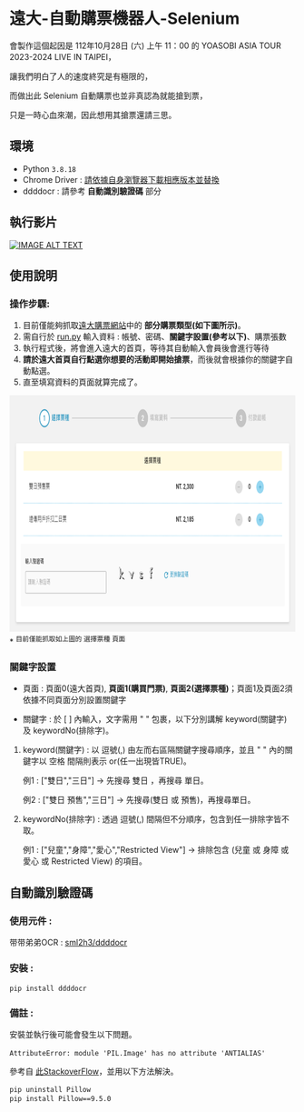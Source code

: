 # 遠大-自動購票機器人-Selenium
會製作這個起因是 112年10月28日 (六) 上午 11：00 的 YOASOBI ASIA TOUR 2023-2024 LIVE IN TAIPEI，

讓我們明白了人的速度終究是有極限的，

而做出此 Selenium 自動購票也並非真認為就能搶到票，

只是一時心血來潮，因此想用其搶票還請三思。

## 環境
* Python `3.8.18`
* Chrome Driver : [請依據自身瀏覽器下載相應版本並替換](https://googlechromelabs.github.io/chrome-for-testing/#stable)
* ddddocr : 請參考 **自動識別驗證碼** 部分

## 執行影片
[![IMAGE ALT TEXT](http://img.youtube.com/vi/xHZOzDat1ZQ/0.jpg)](https://www.youtube.com/watch?v=xHZOzDat1ZQ" "遠大-自動購票機器人-Selenium") 

## 使用說明 
### 操作步驟:
1. 目前僅能夠抓取[遠大購票網站](https://ticketplus.com.tw/)中的 **部分購票類型(如下圖所示)**。
2. 需自行於 [run.py](https://github.com/cyyW/TicketPLUS-Automatic_Ticketing_Bot-Selenium/blob/main/run.py) 輸入資料 : 帳號、密碼、**關鍵字設置(參考以下)**、購票張數
3. 執行程式後，將會進入遠大的首頁，等待其自動輸入會員後會進行等待
4. **請於遠大首頁自行點選你想要的活動即開始搶票**，而後就會根據你的關鍵字自動點選。
5. 直至填寫資料的頁面就算完成了。

<img src="https://github.com/cyyW/TicketPLUS-Automatic_Ticketing_Bot-Selenium/blob/main/%E8%9E%A2%E5%B9%95%E6%93%B7%E5%8F%96%E7%95%AB%E9%9D%A2%202023-11-14%20033545.png" height="416px" width="861px" />
* <sup>目前僅能抓取如上圖的 選擇票種 頁面</sup>



### 關鍵字設置
* 頁面 : 頁面0(遠大首頁), **頁面1(購買門票)**, **頁面2(選擇票種)**；頁面1及頁面2須依據不同頁面分別設置關鍵字

* 關鍵字 : 於 [ ] 內輸入，文字需用 " " 包裹，以下分別講解 keyword(關鍵字) 及 keywordNo(排除字)。
1. keyword(關鍵字) : 以 逗號(,) 由左而右區隔關鍵字搜尋順序，並且 " " 內的關鍵字以 空格 間隔則表示 or(任一出現皆TRUE)。

   例1 : ["雙日","三日"] -> 先搜尋 雙日 ，再搜尋 單日。

   例2 : ["雙日 預售","三日"] -> 先搜尋(雙日 或 預售)，再搜尋單日。
   
2. keywordNo(排除字) : 透過 逗號(,) 間隔但不分順序，包含到任一排除字皆不取。
   
   例1 : ["兒童","身障","愛心","Restricted View"] -> 排除包含 (兒童 或 身障 或 愛心 或 Restricted View) 的項目。

## 自動識別驗證碼
### 使用元件 : 
带带弟弟OCR : [sml2h3/ddddocr](https://github.com/sml2h3/ddddocr)
### 安裝 :
```
pip install ddddocr
```
### 備註 :

安裝並執行後可能會發生以下問題。

` AttributeError: module 'PIL.Image' has no attribute 'ANTIALIAS' `

參考自 [此StackoverFlow](https://stackoverflow.com/questions/76616042/attributeerror-module-pil-image-has-no-attribute-antialias)，並用以下方法解決。
```
pip uninstall Pillow
pip install Pillow==9.5.0 
```

